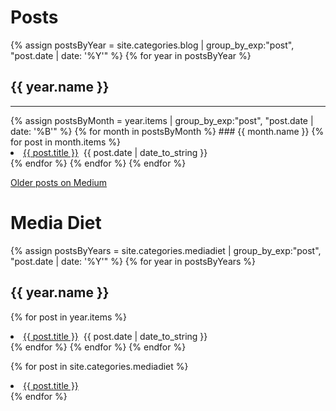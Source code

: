 # Posts

{% assign postsByYear = site.categories.blog | group_by_exp:"post", "post.date | date: '%Y'" %}
{% for year in postsByYear %}
## {{ year.name }}
<hr>
{% assign postsByMonth = year.items | group_by_exp:"post", "post.date | date: '%B'" %}
{% for month in postsByMonth %}
### {{ month.name }}
{% for post in month.items %}
<li><a href="{{ post.url }}">{{ post.title }}</a>
&nbsp;<span>{{ post.date | date_to_string }}</span></li>
{% endfor %}
{% endfor %}
{% endfor %}

[Older posts on Medium](https://medium.com/@brookshelley/)

# Media Diet

{% assign postsByYears = site.categories.mediadiet | group_by_exp:"post", "post.date | date: '%Y'" %}
{% for year in postsByYears %}
## {{ year.name }}
{% for post in year.items %}
<li><a href="{{ post.url }}">{{ post.title }}</a>
&nbsp;<span>{{ post.date | date_to_string }}</span></li>
{% endfor %}
{% endfor %}
{% endfor %}


{% for post in site.categories.mediadiet %}
<li>
<a href="{{ post.url }}">{{ post.title }}</a>
</li>
{% endfor %}
